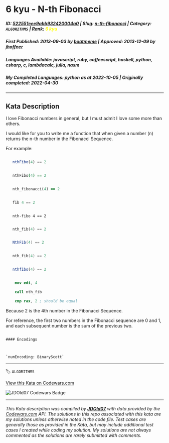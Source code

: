 # 6 kyu - N-th Fibonacci

##### **ID**: [522551eee9abb932420004a0](https://www.codewars.com/kata/522551eee9abb932420004a0) | **Slug**: [n-th-fibonacci](https://www.codewars.com/kata/522551eee9abb932420004a0) | **Category**: `ALGORITHMS` | **Rank**: <span style="color:yellow">6 kyu</span>

##### **First Published**: 2013-09-03 ***by*** [boatmeme](https://www.codewars.com/users/boatmeme) | **Approved**: 2013-12-09 ***by*** [jhoffner](https://www.codewars.com/users/jhoffner)

##### **Languages Available**: javascript, ruby, coffeescript, haskell, python, csharp, c, lambdacalc, julia, nasm

##### **My Completed Languages**: python ***as at*** 2022-10-05 | **Originally completed**: 2022-04-30

---

## Kata Description


I love Fibonacci numbers in general, but I must admit I love some more than others. 



I would like for you to write me a function that when given a number (n)  returns the n-th number in the Fibonacci Sequence.



For example:



```javascript

   nthFibo(4) == 2

```

```coffeescript

   nthFibo(4) == 2

```

```ruby

   nth_fibonacci(4) == 2

```

```haskell

   fib 4 == 2

```

```lambdacalc

   nth-fibo 4 == 2

```

```python

   nth_fib(4) == 2

```

```csharp

   NthFib(4) == 2

```

```c

   nth_fib(4) == 2

```

```julia

   nthfibo(4) == 2

```

```nasm

    mov edi, 4

    call nth_fib

    cmp rax, 2 ; should be equal

```



Because 2 is the 4th number in the Fibonacci Sequence.



For reference, the first two numbers in the Fibonacci sequence are 0 and 1, and each subsequent number is the sum of the previous two.



~~~if:lambdacalc

#### Encodings



`numEncoding: BinaryScott`

~~~

---


🏷 `ALGORITHMS`


[View this Kata on Codewars.com](https://www.codewars.com/kata/522551eee9abb932420004a0)

![](https://www.codewars.com/users/jdold07/badges/large "JDOld07 Codewars Badge")

---

###### *This Kata description was compiled by [**JDOld07**](https://tpstech.dev) with data provided by the [Codewars.com](https://www.codewars.com) API.  The solutions in this repo associated with this kata are my solutions unless otherwise noted in the code file.  Test cases are generally those as provided in the Kata, but may include additional test cases I created while coding my solution.  My solutions are not always commented as the solutions are rarely submitted with comments.*
